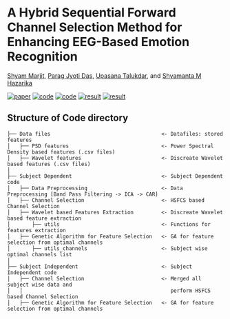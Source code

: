 # A Hybrid Sequential Forward Channel Selection Method for Enhancing EEG-Based Emotion Recognition

[Shyam Marjit](shyammarjit.github.io), [Parag Jyoti Das](https://www.linkedin.com/in/paragjdas/), [Upasana Talukdar](https://www.iiitg.ac.in/faculty/upasana/), and [Shyamanta M Hazarika](https://www.iitg.ac.in/s.m.hazarika/)

[![paper](https://img.shields.io/badge/IEEE-Paper-<COLOR>.svg)](https://ieeexplore.ieee.org/abstract/document/9588702)
[![code](https://img.shields.io/badge/code-80:20-orange)](https://github.com/shyammarjit/EEG-Emotion-Recognition/blob/IRIA-2021/%5BS01%5D%20%5BGA-MLP%5D%20%5B80-20%5D.ipynb)
[![code](https://img.shields.io/badge/code-10--fold-orange)](https://github.com/shyammarjit/EEG-Emotion-Recognition/blob/IRIA-2021/%5BS01%5D%20%5BGA-MLP%5D%20%5B10-fold%5D.ipynb)
[![result](https://img.shields.io/badge/result-80:20-blue)](https://github.com/shyammarjit/EEG-Emotion-Recognition/blob/IRIA-2021/80-20%20GA-MLP%20results.md)
[![result](https://img.shields.io/badge/result-10--fold-blue)](https://github.com/shyammarjit/EEG-Emotion-Recognition/blob/IRIA-2021/10-fold%20GA-MLP%20results.md)



## Structure of Code directory

```
├── Data files                                    <- Datafiles: stored features
│   ├── PSD features                              <- Power Spectral Density based features (.csv files)
│   ├── Wavelet features                          <- Discreate Wavelet based features (.csv files)
│
├── Subject Dependent                             <- Subject Dependent code
│   ├── Data Preprocessing                        <- Data Preprocessing [Band Pass Filtering -> ICA -> CAR]
│   ├── Channel Selection                         <- HSFCS based Channel Selection
│   ├── Wavelet based Features Extraction         <- Discreate Wavelet based feature extraction
│       ├── utils                                 <- Functions for features extraction
│   ├── Genetic Algorithm for Feature Selection   <- GA for feature selection from optimal channels
│       ├── utils_channels                        <- Subject wise optimal channels list
│
├── Subject Independent                           <- Subject Independent code
│   ├── Channel Selection                         <- Merged all subject wise data and
│   │                                                perform HSFCS based Channel Selection
│   ├── Genetic Algorithm for Feature Selection   <- GA for feature selection from optimal channels
```
